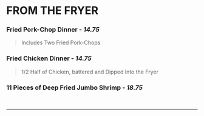 # FROM THE FRYER

### Fried Pork-Chop Dinner - *14.75*
> Includes Two Fried Pork-Chops
### Fried Chicken Dinner - *14.75*
> 1/2 Half of Chicken, battered and Dipped Into the Fryer
### 11 Pieces of Deep Fried Jumbo Shrimp - *18.75*

<br>
<hr>
<Available/>
<Disclaimer/>
